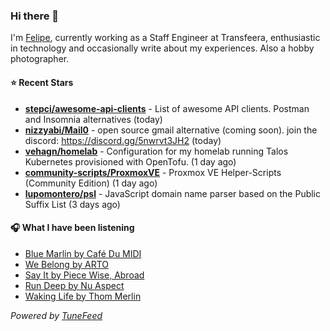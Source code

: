 ### Hi there 👋

I'm [Felipe](https://felipevm.com), currently working as a Staff Engineer at Transfeera, enthusiastic in technology and occasionally write about my experiences. Also a hobby photographer.

#### ⭐ Recent Stars
- **[stepci/awesome-api-clients](https://github.com/stepci/awesome-api-clients)** - List of awesome API clients. Postman and Insomnia alternatives (today)
- **[nizzyabi/Mail0](https://github.com/nizzyabi/Mail0)** - open source gmail alternative (coming soon). join the discord: https://discord.gg/5nwrvt3JH2 (today)
- **[vehagn/homelab](https://github.com/vehagn/homelab)** - Configuration for my homelab running Talos Kubernetes provisioned with OpenTofu. (1 day ago)
- **[community-scripts/ProxmoxVE](https://github.com/community-scripts/ProxmoxVE)** - Proxmox VE Helper-Scripts (Community Edition)  (1 day ago)
- **[lupomontero/psl](https://github.com/lupomontero/psl)** - JavaScript domain name parser based on the Public Suffix List (3 days ago)

#### 🎧 What I have been listening
- [Blue Marlin by Café Du MIDI](https://open.spotify.com/track/3mva2lp2Cm6W9gnoqStyhC)
- [We Belong by ARTO](https://open.spotify.com/track/0jyJnMIS79KdTG6tthJgrt)
- [Say It by Piece Wise, Abroad](https://open.spotify.com/track/5oLYCajwpYt0GwqKu8aBvt)
- [Run Deep by Nu Aspect](https://open.spotify.com/track/4gBkrpJoPBZKY0T1gyJ4iU)
- [Waking Life by Thom Merlin](https://open.spotify.com/track/6CmALZQI0RuznERCsXGJL1)

_Powered by [TuneFeed](https://tunefeed.app?ref=github.com)_
